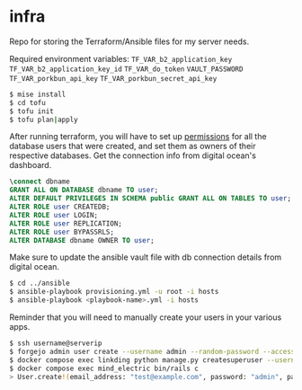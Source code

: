 # infra

Repo for storing the Terraform/Ansible files for my server needs.

Required environment variables:
`TF_VAR_b2_application_key`
`TF_VAR_b2_application_key_id`
`TF_VAR_do_token`
`VAULT_PASSWORD`
`TF_VAR_porkbun_api_key`
`TF_VAR_porkbun_secret_api_key`

```sh
$ mise install
$ cd tofu
$ tofu init
$ tofu plan|apply
```

After running terraform, you will have to set up [permissions](https://docs.digitalocean.com/products/databases/postgresql/how-to/modify-user-privileges/) for all the database users that were created, and set them as owners of their respective databases. Get the connection info from digital ocean's dashboard.

```sql
\connect dbname
GRANT ALL ON DATABASE dbname TO user;
ALTER DEFAULT PRIVILEGES IN SCHEMA public GRANT ALL ON TABLES TO user;
ALTER ROLE user CREATEDB;
ALTER ROLE user LOGIN;
ALTER ROLE user REPLICATION;
ALTER ROLE user BYPASSRLS;
ALTER DATABASE dbname OWNER TO user;
```

Make sure to update the ansible vault file with db connection details from digital ocean.

```sh
$ cd ../ansible
$ ansible-playbook provisioning.yml -u root -i hosts
$ ansible-playbook <playbook-name>.yml -i hosts
```

Reminder that you will need to manually create your users in your various apps.

```sh
$ ssh username@serverip
$ forgejo admin user create --username admin --random-password --access-token --admin --email test@example.com
$ docker compose exec linkding python manage.py createsuperuser --username=admin --email=test@example.com
$ docker compose exec mind_electric bin/rails c
> User.create!(email_address: "test@example.com", password: "admin", password_confirmation: "admin")
```